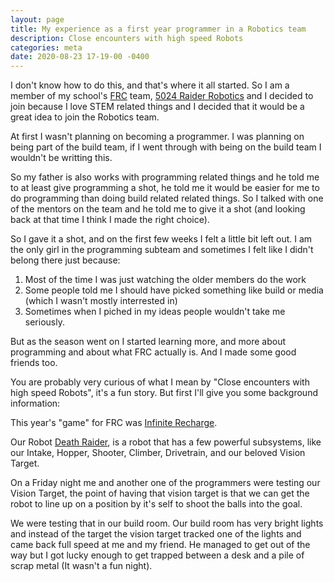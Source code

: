 ```yaml
---
layout: page
title: My experience as a first year programmer in a Robotics team
description: Close encounters with high speed Robots
categories: meta
date: 2020-08-23 17-19-00 -0400
---
```


I don't know how to do this, and that's where it all started.
So I am a member of my school's [FRC](https://www.firstinspires.org/robotics/frc) team, [5024 Raider Robotics](https://www.raiderrobotics.org/) and I decided to join because I love STEM related things and I decided that it would be a great idea to join the Robotics team.

At first I wasn't planning on becoming a programmer. I was planning on being part of the build team, if I went through with being on the build team I wouldn't be writting this. 

So my father is also works with programming related things and he told me to at least give programming a shot, he told me it would be easier for me to do programming than doing build related related things. So I talked with one of the mentors on the team and he told me to give it a shot (and looking back at that time I think I made the right choice).

So I gave it a shot, and on the first few weeks I felt a little bit left out. I am the only girl in the programming subteam and sometimes I felt like I didn't belong there just because:

 1. Most of the time I was just watching the older members do the work
 2. Some people told me I should have picked something like build or media (which I wasn't mostly interrested in)
 3. Sometimes when I piched in my ideas people wouldn't take me seriously.

But as the season went on I started learning more, and more about programming and about what FRC actually is. And I made some good friends too. 

You are probably very curious of what I mean by "Close encounters with high speed Robots", it's a fun story. But first I'll give you some background information:

This year's "game" for FRC was [Infinite Recharge](https://www.youtube.com/watch?v=gmiYWTmFRVE).

Our Robot [Death Raider](https://www.thebluealliance.com/team/5024), is a robot that has a few powerful subsystems, like our Intake, Hopper, Shooter, Climber, Drivetrain, and our beloved Vision Target.

On a Friday night me and another one of the programmers were testing our Vision Target, the point of having that vision target is that we can get the robot to line up on a position by it's self to shoot the balls into the goal.

 We were testing that in our build room. Our build room has very bright lights and instead of the target the vision target tracked one of the lights and came back full speed at me and my friend. He managed to get out of the way but I got lucky enough to get trapped between a desk and a pile of scrap metal (It wasn't a fun night). 
